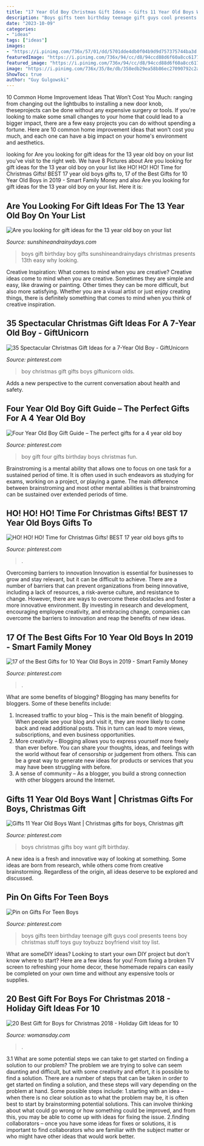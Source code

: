```yaml
---
title: "17 Year Old Boy Christmas Gift Ideas ~ Gifts 11 Year Old Boys Want"
description: "Boys gifts teen birthday teenage gift guys cool presents teens boy christmas stuff toys guy toybuzz boyfriend visit toy list"
date: "2023-10-09"
categories:
- "ideas"
tags: ["ideas"]
images:
- "https://i.pinimg.com/736x/57/01/dd/5701dde4db0f04b9d9d757375744ba3d.jpg"
featuredImage: "https://i.pinimg.com/736x/94/cc/d8/94ccd88d6f60a8cc61775da719ed8a64.jpg"
featured_image: "https://i.pinimg.com/736x/94/cc/d8/94ccd88d6f60a8cc61775da719ed8a64.jpg"
image: "https://i.pinimg.com/736x/35/8e/db/358edb29ea58b86ec27090792c2ae60b.jpg"
ShowToc: true
author: "Guy Gulgowski"
---
```



10 Common Home Improvement Ideas That Won’t Cost You Much: ranging from changing out the lightbulbs to installing a new door knob, theseprojects can be done without any expensive surgery or tools.
If you're looking to make some small changes to your home that could lead to a bigger impact, there are a few easy projects you can do without spending a fortune. Here are 10 common home improvement ideas that won't cost you much, and each one can have a big impact on your home's environment and aesthetics.

	

		
looking for Are you looking for gift ideas for the 13 year old boy on your list you've visit to the right web. We have 8 Pictures about Are you looking for gift ideas for the 13 year old boy on your list like HO! HO! HO! Time for Christmas Gifts! BEST 17 year old boys gifts to, 17 of the Best Gifts for 10 Year Old Boys in 2019 - Smart Family Money and also Are you looking for gift ideas for the 13 year old boy on your list. Here it is:
		
    
## Are You Looking For Gift Ideas For The 13 Year Old Boy On Your List

<img loading=lazy src="https://sunshineandrainydays.com/wp-content/uploads/2015/11/Gift-Ideas-for-13-Year-Old-Boys.jpg" onerror="this.onerror=null;this.src='https://tse2.mm.bing.net/th?id=OIP.w2gp0SqOW916AkySvvDu3QHaLH&amp;pid=15.1';" alt="Are you looking for gift ideas for the 13 year old boy on your list">

_Source: sunshineandrainydays.com_

>boys gift birthday boy gifts sunshineandrainydays christmas presents 13th easy why looking. 

	

Creative Inspiration: What comes to mind when you are creative?
Creative ideas come to mind when you are creative. Sometimes they are simple and easy, like drawing or painting. Other times they can be more difficult, but also more satisfying. Whether you are a visual artist or just enjoy creating things, there is definitely something that comes to mind when you think of creative inspiration.

    
## 35 Spectacular Christmas Gift Ideas For A 7-Year Old Boy - GiftUnicorn

<img loading=lazy src="https://i.pinimg.com/736x/0c/6c/1d/0c6c1dad083c77a86154da83b4566560.jpg" onerror="this.onerror=null;this.src='https://tse3.mm.bing.net/th?id=OIP.Trn10cMrsHD_GcIWUQ1H1gHaLG&amp;pid=15.1';" alt="35 Spectacular Christmas Gift Ideas for a 7-Year Old Boy - GiftUnicorn">

_Source: pinterest.com_

>boy christmas gift gifts boys giftunicorn olds. 

	

Adds a new perspective to the current conversation about health and safety.

    
## Four Year Old Boy Gift Guide – The Perfect Gifts For A 4 Year Old Boy

<img loading=lazy src="https://i.pinimg.com/736x/35/8e/db/358edb29ea58b86ec27090792c2ae60b.jpg" onerror="this.onerror=null;this.src='https://tse1.mm.bing.net/th?id=OIP.J2IDlkhxA9cbNvYDddmq4AHaLG&amp;pid=15.1';" alt="Four Year Old Boy Gift Guide – The perfect gifts for a 4 year old boy">

_Source: pinterest.com_

>boy gift four gifts birthday boys christmas fun. 

	

Brainstroming is a mental ability that allows one to focus on one task for a sustained period of time. It is often used in such endeavors as studying for exams, working on a project, or playing a game. The main difference between brainstroming and most other mental abilities is that brainstroming can be sustained over extended periods of time.

    
## HO! HO! HO! Time For Christmas Gifts! BEST 17 Year Old Boys Gifts To

<img loading=lazy src="https://i.pinimg.com/736x/06/e5/6d/06e56d3543c7fc0a4a871d721bfc8a52.jpg" onerror="this.onerror=null;this.src='https://tse1.mm.bing.net/th?id=OIP.H-6IMR4tBbd7Use56CsvZQHaPG&amp;pid=15.1';" alt="HO! HO! HO! Time for Christmas Gifts! BEST 17 year old boys gifts to">

_Source: pinterest.com_

>. 

	

Overcoming barriers to innovation
Innovation is essential for businesses to grow and stay relevant, but it can be difficult to achieve. There are a number of barriers that can prevent organizations from being innovative, including a lack of resources, a risk-averse culture, and resistance to change.
However, there are ways to overcome these obstacles and foster a more innovative environment. By investing in research and development, encouraging employee creativity, and embracing change, companies can overcome the barriers to innovation and reap the benefits of new ideas.

    
## 17 Of The Best Gifts For 10 Year Old Boys In 2019 - Smart Family Money

<img loading=lazy src="https://i.pinimg.com/736x/94/cc/d8/94ccd88d6f60a8cc61775da719ed8a64.jpg" onerror="this.onerror=null;this.src='https://tse3.mm.bing.net/th?id=OIP.euaSuSfHFN_LvRrhTCnDxAHaLG&amp;pid=15.1';" alt="17 of the Best Gifts for 10 Year Old Boys in 2019 - Smart Family Money">

_Source: pinterest.com_

>. 

	

What are some benefits of blogging?
Blogging has many benefits for bloggers. Some of these benefits include: 
1. Increased traffic to your blog – This is the main benefit of blogging. When people see your blog and visit it, they are more likely to come back and read additional posts. This in turn can lead to more views, subscriptions, and even business opportunities. 
2. More creativity – Blogging allows you to express yourself more freely than ever before. You can share your thoughts, ideas, and feelings with the world without fear of censorship or judgement from others. This can be a great way to generate new ideas for products or services that you may have been struggling with before. 
3. A sense of community – As a blogger, you build a strong connection with other bloggers around the Internet.

    
## Gifts 11 Year Old Boys Want | Christmas Gifts For Boys, Christmas Gift

<img loading=lazy src="https://i.pinimg.com/736x/57/01/dd/5701dde4db0f04b9d9d757375744ba3d.jpg" onerror="this.onerror=null;this.src='https://tse2.mm.bing.net/th?id=OIP.ATxamL4rbtnlXrImU-2iUAHaPG&amp;pid=15.1';" alt="Gifts 11 Year Old Boys Want | Christmas gifts for boys, Christmas gift">

_Source: pinterest.com_

>boys christmas gifts boy want gift birthday. 

	

A new idea is a fresh and innovative way of looking at something. Some ideas are born from research, while others come from creative brainstorming. Regardless of the origin, all ideas deserve to be explored and discussed.

    
## Pin On Gifts For Teen Boys

<img loading=lazy src="https://i.pinimg.com/736x/81/7d/2c/817d2c7a9b9b870d919c39680a410348.jpg" onerror="this.onerror=null;this.src='https://tse3.mm.bing.net/th?id=OIP.r5Yo5aB4sgGp6znZD-lfsQHaOG&amp;pid=15.1';" alt="Pin on Gifts For Teen Boys">

_Source: pinterest.com_

>boys gifts teen birthday teenage gift guys cool presents teens boy christmas stuff toys guy toybuzz boyfriend visit toy list. 

	

What are someDIY ideas?
Looking to start your own DIY project but don't know where to start? Here are a few ideas for you! From fixing a broken TV screen to refreshing your home decor, these homemade repairs can easily be completed on your own time and without any expensive tools or supplies.

    
## 20 Best Gift For Boys For Christmas 2018 - Holiday Gift Ideas For 10

<img loading=lazy src="https://hips.hearstapps.com/vader-prod.s3.amazonaws.com/1541799410-gifts-for-boys-custom-blankets-1541799395.jpg?crop=1xw:1xh;center,top&amp;resize=480:*" onerror="this.onerror=null;this.src='https://tse2.mm.bing.net/th?id=OIP.eWobnpvk3HkIEWI8bZp9xAHaLH&amp;pid=15.1';" alt="20 Best Gift for Boys for Christmas 2018 - Holiday Gift Ideas for 10">

_Source: womansday.com_

>. 

	

3.1 What are some potential steps we can take to get started on finding a solution to our problem?
The problem we are trying to solve can seem daunting and difficult, but with some creativity and effort, it is possible to find a solution. There are a number of steps that can be taken in order to get started on finding a solution, and these steps will vary depending on the problem at hand. Some possible steps include: 
1.starting with an idea – when there is no clear solution as to what the problem may be, it is often best to start by brainstorming potential solutions. This can involve thinking about what could go wrong or how something could be improved, and from this, you may be able to come up with ideas for fixing the issue. 
2.finding collaborators – once you have some ideas for fixes or solutions, it is important to find collaborators who are familiar with the subject matter or who might have other ideas that would work better.


